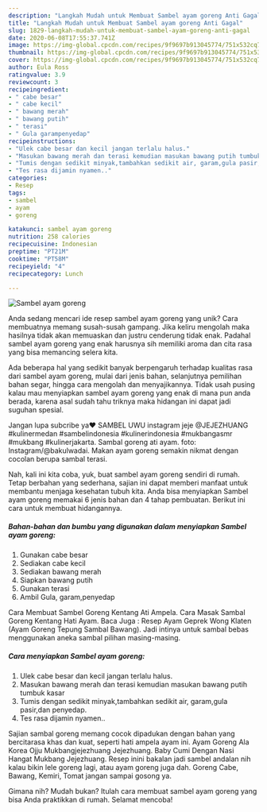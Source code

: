 ```yaml
---
description: "Langkah Mudah untuk Membuat Sambel ayam goreng Anti Gagal"
title: "Langkah Mudah untuk Membuat Sambel ayam goreng Anti Gagal"
slug: 1829-langkah-mudah-untuk-membuat-sambel-ayam-goreng-anti-gagal
date: 2020-06-08T17:55:37.741Z
image: https://img-global.cpcdn.com/recipes/9f9697b913045774/751x532cq70/sambel-ayam-goreng-foto-resep-utama.jpg
thumbnail: https://img-global.cpcdn.com/recipes/9f9697b913045774/751x532cq70/sambel-ayam-goreng-foto-resep-utama.jpg
cover: https://img-global.cpcdn.com/recipes/9f9697b913045774/751x532cq70/sambel-ayam-goreng-foto-resep-utama.jpg
author: Eula Ross
ratingvalue: 3.9
reviewcount: 3
recipeingredient:
- " cabe besar"
- " cabe kecil"
- " bawang merah"
- " bawang putih"
- " terasi"
- " Gula garampenyedap"
recipeinstructions:
- "Ulek cabe besar dan kecil jangan terlalu halus."
- "Masukan bawang merah dan terasi kemudian masukan bawang putih tumbuk kasar"
- "Tumis dengan sedikit minyak,tambahkan sedikit air, garam,gula pasir,dan penyedap."
- "Tes rasa dijamin nyamen.."
categories:
- Resep
tags:
- sambel
- ayam
- goreng

katakunci: sambel ayam goreng 
nutrition: 258 calories
recipecuisine: Indonesian
preptime: "PT21M"
cooktime: "PT58M"
recipeyield: "4"
recipecategory: Lunch

---
```



![Sambel ayam goreng](https://img-global.cpcdn.com/recipes/9f9697b913045774/751x532cq70/sambel-ayam-goreng-foto-resep-utama.jpg)

Anda sedang mencari ide resep sambel ayam goreng yang unik? Cara membuatnya memang susah-susah gampang. Jika keliru mengolah maka hasilnya tidak akan memuaskan dan justru cenderung tidak enak. Padahal sambel ayam goreng yang enak harusnya sih memiliki aroma dan cita rasa yang bisa memancing selera kita.

Ada beberapa hal yang sedikit banyak berpengaruh terhadap kualitas rasa dari sambel ayam goreng, mulai dari jenis bahan, selanjutnya pemilihan bahan segar, hingga cara mengolah dan menyajikannya. Tidak usah pusing kalau mau menyiapkan sambel ayam goreng yang enak di mana pun anda berada, karena asal sudah tahu triknya maka hidangan ini dapat jadi suguhan spesial.

Jangan lupa subcribe ya❤️ SAMBEL UWU instagram jeje @JEJEZHUANG #kulinermedan #sambelindonesia #kulinerindonesia #mukbangasmr #mukbang #kulinerjakarta. Sambal goreng ati ayam. foto: Instagram/@bakulwadai. Makan ayam goreng semakin nikmat dengan cocolan berupa sambal terasi.


Nah, kali ini kita coba, yuk, buat sambel ayam goreng sendiri di rumah. Tetap berbahan yang sederhana, sajian ini dapat memberi manfaat untuk membantu menjaga kesehatan tubuh kita. Anda bisa menyiapkan Sambel ayam goreng memakai 6 jenis bahan dan 4 tahap pembuatan. Berikut ini cara untuk membuat hidangannya.

<!--inarticleads1-->

##### Bahan-bahan dan bumbu yang digunakan dalam menyiapkan Sambel ayam goreng:

1. Gunakan  cabe besar
1. Sediakan  cabe kecil
1. Sediakan  bawang merah
1. Siapkan  bawang putih
1. Gunakan  terasi
1. Ambil  Gula, garam,penyedap


Cara Membuat Sambel Goreng Kentang Ati Ampela. Cara Masak Sambal Goreng Kentang Hati Ayam. Baca Juga : Resep Ayam Geprek Wong Klaten (Ayam Goreng Tepung Sambal Bawang). Jadi intinya untuk sambal bebas menggunakan aneka sambal pilihan masing-masing. 

<!--inarticleads2-->

##### Cara menyiapkan Sambel ayam goreng:

1. Ulek cabe besar dan kecil jangan terlalu halus.
1. Masukan bawang merah dan terasi kemudian masukan bawang putih tumbuk kasar
1. Tumis dengan sedikit minyak,tambahkan sedikit air, garam,gula pasir,dan penyedap.
1. Tes rasa dijamin nyamen..


Sajian sambal goreng memang cocok dipadukan dengan bahan yang bercitarasa khas dan kuat, seperti hati ampela ayam ini. Ayam Goreng Ala Korea Ojju Mukbangjejezhuang Jejezhuang. Baby Cumi Dengan Nasi Hangat Mukbang Jejezhuang. Resep inini bakalan jadi sambel andalan nih kalau bikin lele goreng lagi, atau ayam goreng juga dah. Goreng Cabe, Bawang, Kemiri, Tomat jangan sampai gosong ya. 

Gimana nih? Mudah bukan? Itulah cara membuat sambel ayam goreng yang bisa Anda praktikkan di rumah. Selamat mencoba!
